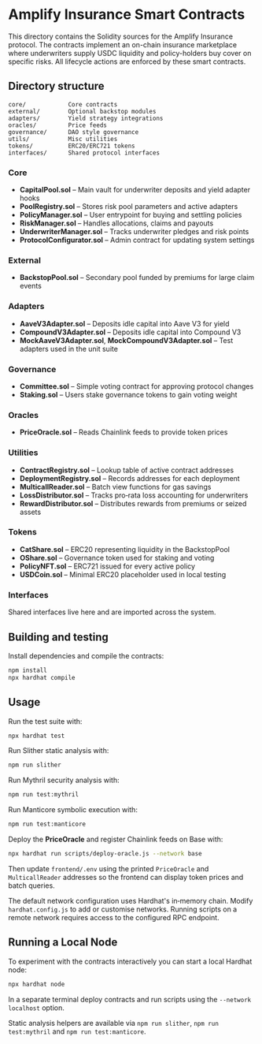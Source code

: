 # Amplify Insurance Smart Contracts

This directory contains the Solidity sources for the Amplify Insurance protocol. The contracts implement an on-chain insurance marketplace where underwriters supply USDC liquidity and policy-holders buy cover on specific risks. All lifecycle actions are enforced by these smart contracts.

## Directory structure

```
core/            Core contracts
external/        Optional backstop modules
adapters/        Yield strategy integrations
oracles/         Price feeds
governance/      DAO style governance
utils/           Misc utilities
tokens/          ERC20/ERC721 tokens
interfaces/      Shared protocol interfaces
```

### Core
- **CapitalPool.sol** – Main vault for underwriter deposits and yield adapter hooks
- **PoolRegistry.sol** – Stores risk pool parameters and active adapters
- **PolicyManager.sol** – User entrypoint for buying and settling policies
- **RiskManager.sol** – Handles allocations, claims and payouts
- **UnderwriterManager.sol** – Tracks underwriter pledges and risk points
- **ProtocolConfigurator.sol** – Admin contract for updating system settings

### External
- **BackstopPool.sol** – Secondary pool funded by premiums for large claim events

### Adapters
- **AaveV3Adapter.sol** – Deposits idle capital into Aave V3 for yield
- **CompoundV3Adapter.sol** – Deposits idle capital into Compound V3
- **MockAaveV3Adapter.sol**, **MockCompoundV3Adapter.sol** – Test adapters used in the unit suite

### Governance
- **Committee.sol** – Simple voting contract for approving protocol changes
- **Staking.sol** – Users stake governance tokens to gain voting weight

### Oracles
- **PriceOracle.sol** – Reads Chainlink feeds to provide token prices

### Utilities
- **ContractRegistry.sol** – Lookup table of active contract addresses
- **DeploymentRegistry.sol** – Records addresses for each deployment
- **MulticallReader.sol** – Batch view functions for gas savings
- **LossDistributor.sol** – Tracks pro‑rata loss accounting for underwriters
- **RewardDistributor.sol** – Distributes rewards from premiums or seized assets

### Tokens
- **CatShare.sol** – ERC20 representing liquidity in the BackstopPool
- **OShare.sol** – Governance token used for staking and voting
- **PolicyNFT.sol** – ERC721 issued for every active policy
- **USDCoin.sol** – Minimal ERC20 placeholder used in local testing

### Interfaces
Shared interfaces live here and are imported across the system.

## Building and testing

Install dependencies and compile the contracts:

```bash
npm install
npx hardhat compile
```

## Usage

Run the test suite with:

```bash
npx hardhat test
```

Run Slither static analysis with:

```bash
npm run slither
```

Run Mythril security analysis with:

```bash
npm run test:mythril
```

Run Manticore symbolic execution with:

```bash
npm run test:manticore
```

Deploy the **PriceOracle** and register Chainlink feeds on Base with:

```bash
npx hardhat run scripts/deploy-oracle.js --network base
```

Then update `frontend/.env` using the printed `PriceOracle` and `MulticallReader`
addresses so the frontend can display token prices and batch queries.

The default network configuration uses Hardhat's in‑memory chain.  Modify `hardhat.config.js` to add or customise networks. Running scripts on a remote network requires access to the configured RPC endpoint.


## Running a Local Node

To experiment with the contracts interactively you can start a local Hardhat node:

```bash
npx hardhat node
```

In a separate terminal deploy contracts and run scripts using the `--network localhost` option.

Static analysis helpers are available via `npm run slither`, `npm run test:mythril` and `npm run test:manticore`.
